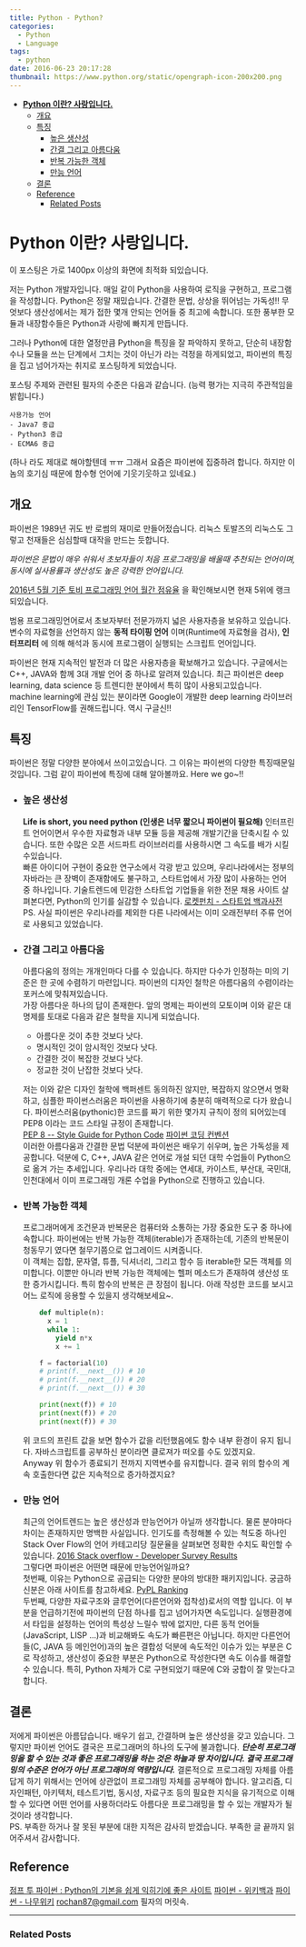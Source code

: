 ```yaml
---
title: Python - Python?
categories:
  - Python
  - Language
tags:
  - python
date: 2016-06-23 20:17:28
thumbnail: https://www.python.org/static/opengraph-icon-200x200.png
---
```


<!-- toc orderedList:0 -->

- [**Python 이란? 사랑입니다.**](#python-이란-사랑입니다)
	- [개요](#개요)
	- [특징](#특징)
		- [높은 생산성](#높은-생산성)
		- [간결 그리고 아름다움](#간결-그리고-아름다움)
		- [반복 가능한 객체](#반복-가능한-객체)
		- [만능 언어](#만능-언어)
	- [결론](#결론)
	- [Reference](#reference)
		- [Related Posts](#related-posts)

<!-- tocstop -->


# **Python 이란? 사랑입니다.**

이 포스팅은 가로 1400px 이상의 화면에 최적화 되있습니다.

저는 Python 개발자입니다. 매일 같이 Python을 사용하여 로직을 구현하고, 프로그램을 작성합니다. Python은 정말 재밌습니다. 간결한 문법, 상상을 뛰어넘는 가독성!! 무엇보다 생산성에서는 제가 접한 몇개 안되는 언어들 중 최고에 속합니다. 또한 풍부한 모듈과 내장함수들은 Python과 사랑에 빠지게 만듭니다.

그러나 Python에 대한 열정만큼 Python을 특징을 잘 파악하지 못하고, 단순히 내장함수나 모듈을 쓰는 단계에서 그치는 것이 아닌가 라는 걱정을 하게되었고, 파이썬의 특징을 집고 넘어가자는 취지로 포스팅하게 되었습니다.

포스팅 주제와 관련된 필자의 수준은 다음과 같습니다. (능력 평가는 지극히 주관적임을 밝힙니다.)

    사용가능 언어
    - Java7 중급
    - Python3 중급
    - ECMA6 중급


(하나 라도 제대로 해야할텐데 ㅠㅠ 그래서 요즘은 파이썬에 집중하려 합니다. 하지만 이놈의 호기심 때문에 함수형 언어에 기웃기웃하고 있네요.)

## 개요

파이썬은 1989년 귀도 반 로썸의 재미로 만들어젔습니다. 리눅스 토발즈의 리눅스도 그렇고 천재들은 심심할때 대작을 만드는 듯합니다.

*파이썬은 문법이 매우 쉬워서 초보자들이 처음 프로그래밍을 배울때 추천되는 언어이며, 동시에 실사용률과 생산성도 높은 강력한 언어입니다.*

[2016년 5월 기준 토비 프로그래밍 언어 월간 점유율](http://www.tiobe.com/tiobe_index) 을 확인해보시면 현재 5위에 랭크되있습니다.

범용 프로그래밍언어로서 초보자부터 전문가까지 넓은 사용자층을 보유하고 있습니다. 변수의 자료형을 선언하지 않는 **동적 타이핑 언어** 이며(Runtime에 자료형을 검사), **인터프리터** 에 의해 해석과 동시에 프로그램이 실행되는 스크립트 언어입니다.

파이썬은 현재 지속적인 발전과 더 많은 사용자층을 확보해가고 있습니다. 구글에서는 C++, JAVA와 함께 3대 개발 언어 중 하나로 알려져 있습니다. 최근 파이썬은 deep learning, data science 등 트렌디한 분야에서 특히 많이 사용되고있습니다. machine learning에 관심 있는 분이라면 Google이 개발한 deep learning 라이브러리인 TensorFlow를 권해드립니다. 역시 구글신!!

## 특징

파이썬은 정말 다양한 분야에서 쓰이고있습니다. 그 이유는 파이썬의 다양한 특징때문일 것입니다. 그럼 같이 파이썬에 특징에 대해 알아볼까요. Here we go~!!

* ### 높은 생산성

  **Life is short, you need python (인생은 너무 짧으니 파이썬이 필요해)**
  인터프린트 언어이면서 우수한 자료형과 내부 모듈 등을 제공해 개발기간을 단축시킬 수 있습니다. 또한 수많은 오픈 서드파트 라이브러리를 사용하시면 그 속도를 배가 시킬수있습니다.<br/>
  빠른 아이디어 구현이 중요한 연구소에서 각광 받고 있으며, 우리나라에서는 정부의 자바라는 큰 장벽이 존재함에도 불구하고, 스타트업에서 가장 많이 사용하는 언어 중 하나입니다. 기술트렌드에 민감한 스타트업 기업들을 위한 전문 채용 사이트 살펴본다면, Python의 인기를 실감할 수 있습니다.
  [로켓펀치 - 스타트업 백과사전](https://www.rocketpunch.com/)<br/>
  PS. 사실 파이썬은 우리나라를 제외한 다른 나라에서는 이미 오래전부터 주류 언어로 사용되고 있었습니다.


* ### 간결 그리고 아름다움
  아름다움의 정의는 개개인마다 다를 수 있습니다. 하지만 다수가 인정하는 미의 기준은 한 곳에 수렴하기 마련입니다. 파이썬의 디자인 철학은 아름다움의 수렴이라는 포커스에 맞춰져있습니다.<br/>
  가장 아름다운 하나의 답이 존재한다. 앞의 명제는 파이썬의 모토이며 이와 같은 대 명제를 토대로 다음과 같은 철학을 지니게 되었습니다.<br/>

  * 아름다운 것이 추한 것보다 낫다.
  * 명시적인 것이 암시적인 것보다 낫다.
  * 간결한 것이 복잡한 것보다 낫다.
  * 정교한 것이 난잡한 것보다 낫다.

  저는 이와 같은 디자인 철학에 백퍼센트 동의하진 않지만, 복잡하지 않으면서 명확하고, 심플한 파이썬스러움은 파이썬을 사용하기에 충분히 매력적으로 다가 왔습니다. 파이썬스러움(pythonic)한 코드를 짜기 위한 몇가지 규칙이 정의 되어있는데 PEP8 이라는 코드 스타일 규정이 존재합니다. <br/>
  [PEP 8 -- Style Guide for Python Code](https://www.python.org/dev/peps/pep-0008/)
  [파이썬 코딩 컨벤션](https://spoqa.github.io/2012/08/03/about-python-coding-convention.html)<br/>
  이러한 아름다움과 간결한 문법 덕분에 파이썬은 배우기 쉬우며, 높은 가독성을 제공합니다. 덕분에 C, C++, JAVA 같은 언어로 개설 되던 대학 수업들이 Python으로 옮겨 가는 추세입니다. 우리나라 대학 중에는 연세대, 카이스트, 부산대, 국민대, 인천대에서 이미 프로그래밍 개론 수업을 Python으로 진행하고 있습니다.

* ### 반복 가능한 객체

  프로그래머에게 조건문과 반복문은 컴퓨터와 소통하는 가장 중요한 도구 중 하나에 속합니다. 파이썬에는 반복 가능한 객체(iterable)가 존재하는데, 기존의 반복문이 청동무기 였다면 철무기쯤으로 업그레이드 시켜줍니다. <br/>
  이 객체는 집합, 문자열, 튜플, 딕셔너리, 그리고 함수 등 iterable한 모든 객체를 의미합니다. 이뿐만 아니라 반복 가능한 객체에는 헬퍼 메소드가 존재하여 생산성 또한 증가시킵니다. 특히 함수의 반복은 큰 장점이 됩니다. 아래 작성한 코드를 보시고 어느 로직에 응용할 수 있을지 생각해보세요~.
  ```python
      def multiple(n):
        x = 1
        while 1:
          yield n*x
          x += 1

      f = factorial(10)
      # print(f.__next__()) # 10
      # print(f.__next__()) # 20
      # print(f.__next__()) # 30

      print(next(f)) # 10
      print(next(f)) # 20
      print(next(f)) # 30
  ```

  위 코드의 프린트 값을 보면 함수가 값을 리턴했음에도 함수 내부 환경이 유지 됩니다. 자바스크립트를 공부하신 분이라면 클로져가 떠오를 수도 있겠지요. <br/>
  Anyway 위 함수가 종료되기 전까지 지역변수를 유지합니다. 결국 위의 함수의 계속 호출한다면 값은 지속적으로 증가하겠지요?

* ### 만능 언어

  최근의 언어트렌드는 높은 생산성과 만능언어가 아닐까 생각합니다. 물론 분야마다 차이는 존재하지만 명백한 사실입니다. 인기도를 측정해볼 수 있는 척도중 하나인 Stack Over Flow의 언어 카테고리당 질문율을 살펴보면 정확한 수치도 확인할 수 있습니다.
  [2016 Stack overflow - Developer Survey Results](http://stackoverflow.com/research/developer-survey-2016)<br/>
  그렇다면 파이썬은 어떤면 때문에 만능언어일까요? <br/>
  첫번째, 이유는 Python으로 공급되는 다양한 분야의 방대한 패키지입니다.
  궁금하신분은 아래 사이트를 참고하세요.
  [PyPL Ranking](http://pypi-ranking.info/alltime) <br/>
  두번째, 다양한 자료구조와 글루언어(다른언어와 접착성)로서의 역할 입니다.
  이 부분을 언급하기전에 파이썬의 단점 하나를 집고 넘어가자면 속도입니다. 실행환경에서 타입을 설정하는 언어의 특성상 느릴수 밖에 없지만, 다른 동적 언어들(JavaScript, LISP ...)과 비교해봐도 속도가 빠른편은 아닙니다. 하지만 다른언어들(C, JAVA 등 메인언어)과의 높은 결합성 덕분에 속도적인 이슈가 있는 부분은 C로 작성하고, 생산성이 중요한 부분은 Python으로 작성한다면 속도 이슈를 해결할 수 있습니다. 특히, Python 자체가 C로 구현되었기 때문에 C와 궁합이 잘 맞는다고 합니다.

## 결론

저에게 파이썬은 아름답습니다. 배우기 쉽고, 간결하며 높은 생산성을 갖고 있습니다. 그렇지만 파이썬 언어도 결국은 프로그래머의 하나의 도구에 불과합니다. __*단순히 프로그래밍을 할 수 있는 것과 좋은 프로그래밍을 하는 것은 하늘과 땅 차이입니다. 결국 프로그래밍의 수준은 언어가 아닌 프로그래머의 역량입니다.*__ 결론적으로 프로그래밍 자체를 아름답게 하기 위해서는 언어에 상관없이 프로그래밍 자체를 공부해야 합니다. 알고리즘, 디자인패턴, 아키텍처, 테스트기법, 동시성, 자료구조 등의 필요한 지식을 유기적으로 이해할 수 있다면 어떤 언어를 사용하더라도 아름다운 프로그래밍을 할 수 있는 개발자가 될 것이라 생각합니다. <br/>
PS. 부족한 하거나 잘 못된 부분에 대한 지적은 감사히 받겠습니다. 부족한 글 끝까지 읽어주셔서 감사합니다.

## Reference

[점프 투 파이썬 : Python의 기본을 쉽게 익히기에 좋은 사이트](https://wikidocs.net/book/1)
[파이썬 - 위키백과](https://ko.wikipedia.org/wiki/파이썬)
[파이썬 - 나무위키](https://namu.wiki/w/Python )
rochan87@gmail.com 필자의 머릿속.


-----------------------------
### Related Posts
